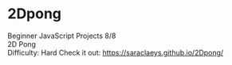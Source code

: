 # 2Dpong
Beginner JavaScript Projects 8/8 <br>
2D Pong <br>
Difficulty: Hard
Check it out: https://saraclaeys.github.io/2Dpong/

